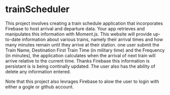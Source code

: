 # trainScheduler


This project involves creating a train schedule application that incorporates Firebase to host arrival and departure data. Your app retrieves and manipulates this information with Moment.js. This website will provide up-to-date information about various trains, namely their arrival times and how many minutes remain until they arrive at their station. one user submit the Train Name, Destination First Train Time (in military time) and the Frequency (in minutes),
the application calculates when the arrival of next train will arrive relative to the current time. Thanks Firebase this information is persistant is is being continally updated.  The user also has the ability of delete any information entered. 

Note that this project also levrages Firebase to alow the user to login  with either a gogle or github account.
